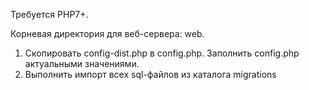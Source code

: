 Требуется PHP7+.

Корневая директория для веб-сервера: web.

1. Скопировать config-dist.php в config.php. Заполнить config.php актуальными значениями.
2. Выполнить импорт всех sql-файлов из каталога migrations
